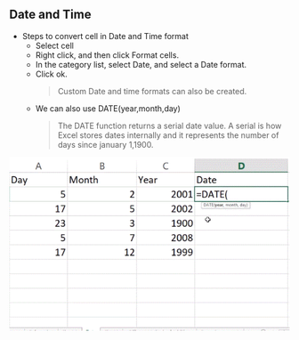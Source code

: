 ## Date and Time

- Steps to convert cell in Date and Time format
  - Select cell
  - Right click, and then click Format cells.
  - In the category list, select Date, and select a Date format.
  - Click ok.
    > Custom Date and time formats can also be created.
  - We can also use DATE(year,month,day)
    > The DATE function returns a serial date value. A serial is how Excel stores dates internally and it represents the number of days since january 1,1900.

![](gif/Date.gif)
